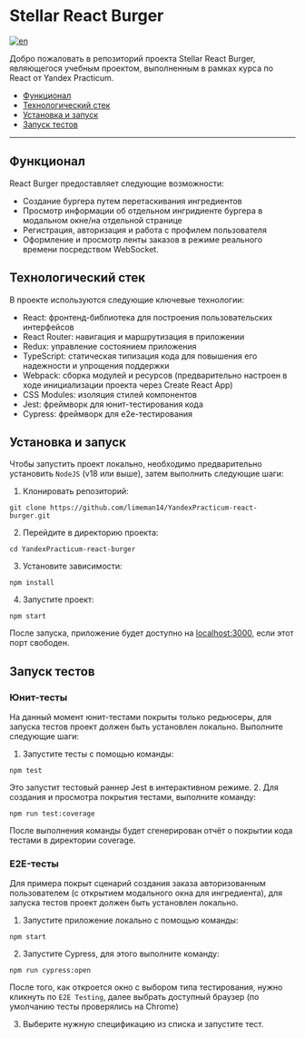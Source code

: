 # Stellar React Burger
[![en](https://img.shields.io/badge/lang-en-red.svg)](https://github.com/limeman14/YandexPracticum-react-burger/blob/master/README.md)

Добро пожаловать в репозиторий проекта Stellar React Burger, являющегося учебным проектом, выполненным в рамках курса по React от Yandex Practicum.

- [Функционал](#функционал)
- [Технологический стек](#технологический-стек)
- [Установка и запуск](#установка-и-запуск)
- [Запуск тестов](#запуск-тестов)

---

## Функционал

React Burger предоставляет следующие возможности:

- Создание бургера путем перетаскивания ингредиентов
- Просмотр информации об отдельном ингридиенте бургера в модальном окне/на отдельной странице
- Регистрация, авторизация и работа с профилем пользователя
- Оформление и просмотр ленты заказов в режиме реального времени посредством WebSocket.

## Технологический стек

В проекте используются следующие ключевые технологии:

- React: фронтенд-библиотека для построения пользовательских интерфейсов
- React Router: навигация и маршрутизация в приложении
- Redux: управление состоянием приложения
- TypeScript: статическая типизация кода для повышения его надежности и упрощения поддержки
- Webpack: сборка модулей и ресурсов (предварительно настроен в ходе инициализации проекта через Create React App)
- CSS Modules: изоляция стилей компонентов
- Jest: фреймворк для юнит-тестирования кода
- Cypress: фреймворк для e2e-тестирования

## Установка и запуск

Чтобы запустить проект локально, необходимо предварительно установить `NodeJS` (v18 или выше), затем выполнить следующие шаги:

1. Клонировать репозиторий:

`git clone https://github.com/limeman14/YandexPracticum-react-burger.git`

2. Перейдите в директорию проекта:

`cd YandexPracticum-react-burger`

3. Установите зависимости:

`npm install`

4. Запустите проект:

`npm start`

После запуска, приложение будет доступно на [localhost:3000](http://localhost:3000), если этот порт свободен.

## Запуск тестов
### Юнит-тесты
На данный момент юнит-тестами покрыты только редьюсеры,
для запуска тестов проект должен быть установлен локально.
Выполните следующие шаги:

1. Запустите тесты с помощью команды:

`npm test`

Это запустит тестовый раннер Jest в интерактивном режиме.
2. Для создания и просмотра покрытия тестами, выполните команду:

`npm run test:coverage`

После выполнения команды будет сгенерирован отчёт о покрытии кода тестами в директории coverage.

### E2E-тесты
Для примера покрыт сценарий создания заказа авторизованным пользователем (с открытием модального окна для ингредиента),
для запуска тестов проект должен быть установлен локально.

1. Запустите приложение локально с помощью команды:

`npm start`

2. Запустите Cypress, для этого выполните команду:

`npm run cypress:open`

После того, как откроется окно с выбором типа тестирования, нужно кликнуть по `E2E Testing`,
далее выбрать доступный браузер (по умолчанию тесты проверялись на Chrome)

3. Выберите нужную спецификацию из списка и запустите тест.
